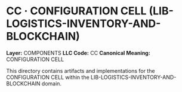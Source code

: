 # CC · CONFIGURATION CELL (LIB-LOGISTICS-INVENTORY-AND-BLOCKCHAIN)

**Layer:** COMPONENTS
**LLC Code:** CC
**Canonical Meaning:** CONFIGURATION CELL

This directory contains artifacts and implementations for the CONFIGURATION CELL within the LIB-LOGISTICS-INVENTORY-AND-BLOCKCHAIN domain.
